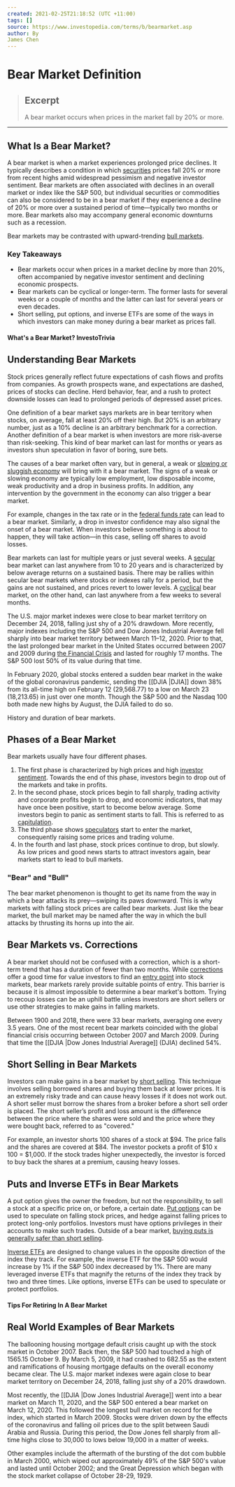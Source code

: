 ```yaml
---
created: 2021-02-25T21:18:52 (UTC +11:00)
tags: []
source: https://www.investopedia.com/terms/b/bearmarket.asp
author: By
James Chen
---
```


# Bear Market Definition

> ## Excerpt
> A bear market occurs when prices in the market fall by 20% or more.

---
## What Is a Bear Market?

A bear market is when a market experiences prolonged price declines. It typically describes a condition in which [securities](https://www.investopedia.com/terms/s/security.asp) prices fall 20% or more from recent highs amid widespread pessimism and negative investor sentiment. Bear markets are often associated with declines in an overall market or index like the S&P 500, but individual securities or commodities can also be considered to be in a bear market if they experience a decline of 20% or more over a sustained period of time—typically two months or more. Bear markets also may accompany general economic downturns such as a recession.

Bear markets may be contrasted with upward-trending [bull markets](https://www.investopedia.com/terms/b/bullmarket.asp).

### Key Takeaways

-   Bear markets occur when prices in a market decline by more than 20%, often accompanied by negative investor sentiment and declining economic prospects.
-   Bear markets can be cyclical or longer-term. The former lasts for several weeks or a couple of months and the latter can last for several years or even decades.
-   Short selling, put options, and inverse ETFs are some of the ways in which investors can make money during a bear market as prices fall.

#### What's a Bear Market? InvestoTrivia

## Understanding Bear Markets

Stock prices generally reflect future expectations of cash flows and profits from companies. As growth prospects wane, and expectations are dashed, prices of stocks can decline. Herd behavior, fear, and a rush to protect downside losses can lead to prolonged periods of depressed asset prices.

One definition of a bear market says markets are in bear territory when stocks, on average, fall at least 20% off their high. But 20% is an arbitrary number, just as a 10% decline is an arbitrary benchmark for a correction. Another definition of a bear market is when investors are more risk-averse than risk-seeking. This kind of bear market can last for months or years as investors shun speculation in favor of boring, sure bets.

The causes of a bear market often vary, but in general, a weak or [slowing or sluggish economy](https://www.investopedia.com/terms/s/sluggisheconomy.asp) will bring with it a bear market. The signs of a weak or slowing economy are typically low employment, low disposable income, weak productivity and a drop in business profits. In addition, any intervention by the government in the economy can also trigger a bear market.

For example, changes in the tax rate or in the [federal funds rate](https://www.investopedia.com/terms/f/federalfundsrate.asp) can lead to a bear market. Similarly, a drop in investor confidence may also signal the onset of a bear market. When investors believe something is about to happen, they will take action—in this case, selling off shares to avoid losses. 

Bear markets can last for multiple years or just several weeks. A [secular](https://www.investopedia.com/terms/s/secularmarket.asp) bear market can last anywhere from 10 to 20 years and is characterized by below average returns on a sustained basis. There may be rallies within secular bear markets where stocks or indexes rally for a period, but the gains are not sustained, and prices revert to lower levels. A [cyclical](https://www.investopedia.com/terms/m/market_cycles.asp) bear market, on the other hand, can last anywhere from a few weeks to several months.

The U.S. major market indexes were close to bear market territory on December 24, 2018, falling just shy of a 20% drawdown. More recently, major indexes including the S&P 500 and Dow Jones Industrial Average fell sharply into bear market territory between March 11–12, 2020. Prior to that, the last prolonged bear market in the United States occurred between 2007 and 2009 during [the Financial Crisis](https://www.investopedia.com/terms/f/financial-crisis.asp) and lasted for roughly 17 months. The S&P 500 lost 50% of its value during that time.

In February 2020, global stocks entered a sudden bear market in the wake of the global coronavirus pandemic, sending the [[DJIA |DJIA]] down 38% from its all-time high on February 12 (29,568.77) to a low on March 23 (18,213.65) in just over one month. Though the S&P 500 and the Nasdaq 100 both made new highs by August, the DJIA failed to do so.

History and duration of bear markets.

## Phases of a Bear Market

Bear markets usually have four different phases.

1.  The first phase is characterized by high prices and high [investor sentiment](https://www.investopedia.com/terms/m/marketsentiment.asp). Towards the end of this phase, investors begin to drop out of the markets and take in profits.
2.  In the second phase, stock prices begin to fall sharply, trading activity and corporate profits begin to drop, and economic indicators, that may have once been positive, start to become below average. Some investors begin to panic as sentiment starts to fall. This is referred to as [capitulation](https://www.investopedia.com/terms/c/capitulation.asp).
3.  The third phase shows [speculators](https://www.investopedia.com/terms/s/speculator.asp) start to enter the market, consequently raising some prices and trading volume.
4.  In the fourth and last phase, stock prices continue to drop, but slowly. As low prices and good news starts to attract investors again, bear markets start to lead to bull markets.

### "Bear" and "Bull"

The bear market phenomenon is thought to get its name from the way in which a bear attacks its prey—swiping its paws downward. This is why markets with falling stock prices are called bear markets. Just like the bear market, the bull market may be named after the way in which the bull attacks by thrusting its horns up into the air.

## Bear Markets vs. Corrections

A bear market should not be confused with a correction, which is a short-term trend that has a duration of fewer than two months. While [corrections](https://www.investopedia.com/terms/c/correction.asp) offer a good time for value investors to find an [entry point](https://www.investopedia.com/terms/e/entry-point.asp) into stock markets, bear markets rarely provide suitable points of entry. This barrier is because it is almost impossible to determine a bear market's bottom. Trying to recoup losses can be an uphill battle unless investors are short sellers or use other strategies to make gains in falling markets.

Between 1900 and 2018, there were 33 bear markets, averaging one every 3.5 years. One of the most recent bear markets coincided with the global financial crisis occurring between October 2007 and March 2009. During that time the [[DJIA |Dow Jones Industrial Average]] (DJIA) declined 54%.

## Short Selling in Bear Markets

Investors can make gains in a bear market by [short selling](https://www.investopedia.com/terms/s/shortselling.asp). This technique involves selling borrowed shares and buying them back at lower prices. It is an extremely risky trade and can cause heavy losses if it does not work out. A short seller must borrow the shares from a broker before a short sell order is placed. The short seller’s profit and loss amount is the difference between the price where the shares were sold and the price where they were bought back, referred to as "covered."

For example, an investor shorts 100 shares of a stock at $94. The price falls and the shares are covered at $84. The investor pockets a profit of $10 x 100 = $1,000. If the stock trades higher unexpectedly, the investor is forced to buy back the shares at a premium, causing heavy losses. 

## Puts and Inverse ETFs in Bear Markets

A put option gives the owner the freedom, but not the responsibility, to sell a stock at a specific price on, or before, a certain date. [Put options](https://www.investopedia.com/terms/p/putoption.asp) can be used to speculate on falling stock prices, and hedge against falling prices to protect long-only portfolios. Investors must have options privileges in their accounts to make such trades. Outside of a bear market, [buying puts is generally safer than short selling](https://www.investopedia.com/articles/trading/092613/difference-between-short-selling-and-put-options.asp).

[Inverse ETFs](https://www.investopedia.com/terms/i/inverse-etf.asp) are designed to change values in the opposite direction of the index they track. For example, the inverse ETF for the S&P 500 would increase by 1% if the S&P 500 index decreased by 1%. There are many leveraged inverse ETFs that magnify the returns of the index they track by two and three times. Like options, inverse ETFs can be used to speculate or protect portfolios.

#### Tips For Retiring In A Bear Market

## Real World Examples of Bear Markets

The ballooning housing mortgage default crisis caught up with the stock market in October 2007. Back then, the S&P 500 had touched a high of 1565.15 October 9. By March 5, 2009, it had crashed to 682.55 as the extent and ramifications of housing mortgage defaults on the overall economy became clear. The U.S. major market indexes were again close to bear market territory on December 24, 2018, falling just shy of a 20% drawdown.

Most recently, the [[DJIA |Dow Jones Industrial Average]] went into a bear market on March 11, 2020, and the S&P 500 entered a bear market on March 12, 2020. This followed the longest bull market on record for the index, which started in March 2009. Stocks were driven down by the effects of the coronavirus and falling oil prices due to the split between Saudi Arabia and Russia. During this period, the Dow Jones fell sharply from all-time highs close to 30,000 to lows below 19,000 in a matter of weeks.

Other examples include the aftermath of the bursting of the dot com bubble in March 2000, which wiped out approximately 49% of the S&P 500's value and lasted until October 2002; and the Great Depression which began with the stock market collapse of October 28-29, 1929.
